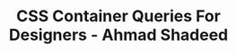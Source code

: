 ---
layout: bookmark
title: CSS Container Queries For Designers - Ahmad Shadeed
tags:
  - Bookmarks
  - CSS
  - Resources
created: '2022-04-06T04:11:36.000Z'
link: https://ishadeed.com/article/container-queries-for-designers
id: 552297104
image: https://ishadeed.com/assets/cq-designers/twitter-card.jpg
---